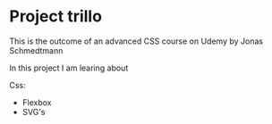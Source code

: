 # Project trillo

This is the outcome of an advanced CSS course on Udemy by Jonas Schmedtmann

In this project I am learing about

Css:

- Flexbox
- SVG's
